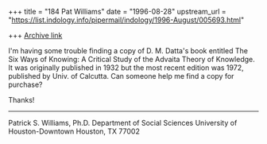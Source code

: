 +++
title = "184 Pat Williams"
date = "1996-08-28"
upstream_url = "https://list.indology.info/pipermail/indology/1996-August/005693.html"

+++
[Archive link](https://list.indology.info/pipermail/indology/1996-August/005693.html)

I'm having some trouble finding a copy of D. M. Datta's book entitled The Six 
Ways of Knowing: A Critical Study of the Advaita Theory of Knowledge.  It was 
originally published in 1932 but the most recent edition was 1972, published 
by Univ. of Calcutta.  Can someone help me find a copy for purchase?

Thanks!
______________________________
Patrick S. Williams, Ph.D. 
Department of Social Sciences
University of Houston-Downtown
Houston, TX 77002




